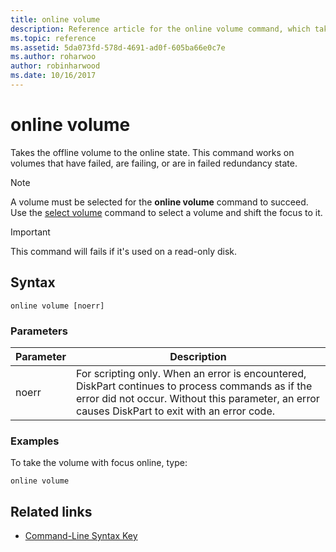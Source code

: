 ```yaml
---
title: online volume
description: Reference article for the online volume command, which takes the offline volume to the online state.
ms.topic: reference
ms.assetid: 5da073fd-578d-4691-ad0f-605ba66e0c7e
ms.author: roharwoo
author: robinharwood
ms.date: 10/16/2017
---
```


# online volume

Takes the offline volume to the online state. This command works on volumes that have failed, are failing, or are in failed redundancy state.

> [!NOTE]
> A volume must be selected for the **online volume** command to succeed. Use the [select volume](select-volume.md) command to select a volume and shift the focus to it.

> [!IMPORTANT]
> This command will fails if it's used on a read-only disk.

## Syntax

```
online volume [noerr]
```

### Parameters

| Parameter | Description |
|--|--|
| noerr | For scripting only. When an error is encountered, DiskPart continues to process commands as if the error did not occur. Without this parameter, an error causes DiskPart to exit with an error code. |

### Examples

To take the volume with focus online, type:

```
online volume
```

## Related links

- [Command-Line Syntax Key](command-line-syntax-key.md)
